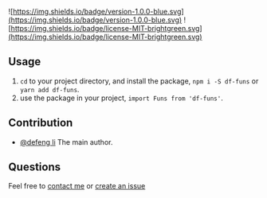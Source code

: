 ![https://img.shields.io/badge/version-1.0.0-blue.svg](https://img.shields.io/badge/version-1.0.0-blue.svg)
![https://img.shields.io/badge/license-MIT-brightgreen.svg](https://img.shields.io/badge/license-MIT-brightgreen.svg)

## Usage

1. `cd` to your project directory, and install the package, `npm i -S df-funs` or `yarn add df-funs`.  
2. use the package in your project, `import Funs from 'df-funs'`.

## Contribution

- [@defeng li](mailto:zhuimengzhe9105@gmail.com) The main author.

## Questions

Feel free to [contact me](mailto:zhuimengzhe9105@gmail.com) or [create an issue](https://github.com/tony0511/df-funs/issues/new)

